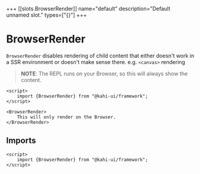 +++
[[slots.BrowserRender]]
name="default"
description="Default unnamed slot."
types=["{}"]
+++

# BrowserRender

`BrowserRender` disables rendering of child content that either doesn't work in a SSR environment or doesn't make sense there. e.g. `<canvas>` rendering

> **NOTE**: The REPL runs on your Browser, so this will always show the content.

```svelte repl BrowserRender Preview
<script>
    import {BrowserRender} from "@kahi-ui/framework";
</script>

<BrowserRender>
    This will only render on the Browser.
</BrowserRender>
```

## Imports

```svelte default BrowserRender Imports
<script>
    import {BrowserRender} from "@kahi-ui/framework";
</script>
```
